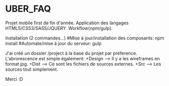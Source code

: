 # UBER_FAQ
Projet mobile first de fin d'année. Application des langages HTML5/CSS3/SASS/JQUERY. Workflow(npm/gulp).

Installation (2 commandes...)
#Mise à jour/installation des composants: npm install
#Automate/mise à jour du serveur: gulp

J'ai créé un dossier /project à la base du projet par préference.
L'abrorescence est simple également:
+Design --> Il y a les wireframes en format jpg.
+Dist --> Ce sont les fichiers de sources externes.
+Src --> Les sources tout simplement.

Merci :D
